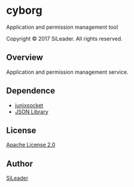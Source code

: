 cyborg
===
Application and permission management tool

Copyright &copy; 2017 SiLeader. All rights reserved.

## Overview
Application and permission management service.

## Dependence
+ [junixsocket](https://code.google.com/archive/p/junixsocket/)  
+ [JSON Library](https://mvnrepository.com/artifact/org.json/json)

## License
[Apache License 2.0](https://github.com/SiLeader/cyborg/blob/master/LICENSE)

## Author
[SiLeader](https://github.com/SiLeader)
